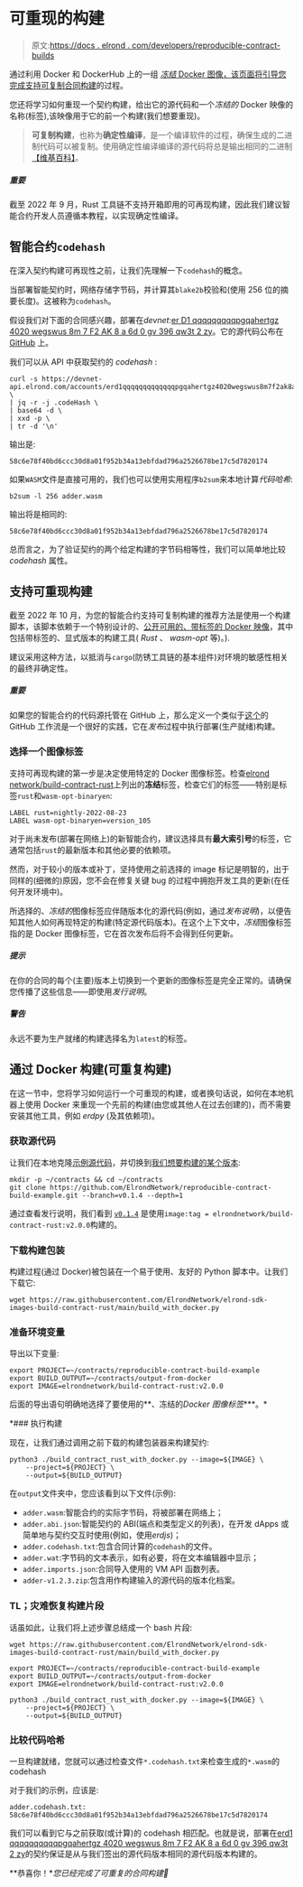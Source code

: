 # 可重现的构建

> 原文:[https://docs . elrond . com/developers/reproducible-contract-builds](https://docs.elrond.com/developers/reproducible-contract-builds)

 通过利用 Docker 和 DockerHub 上的一组 [*冻结* Docker 图像，该页面将引导您完成支持](https://hub.docker.com/r/elrondnetwork/build-contract-rust/tags)[可复制合同构建](https://en.wikipedia.org/wiki/Reproducible_builds)的过程。

您还将学习如何重现一个契约构建，给出它的源代码和一个*冻结的* Docker 映像的名称(标签),该映像用于它的前一个构建(我们想要重现)。

> **可复制构建**，也称为**确定性编译**，是一个编译软件的过程，确保生成的二进制代码可以被复制。使用确定性编译编译的源代码将总是输出相同的二进制[【维基百科】](https://en.wikipedia.org/wiki/Reproducible_builds)。

##### 重要

截至 2022 年 9 月，Rust 工具链不支持开箱即用的可再现构建，因此我们建议智能合约开发人员遵循本教程，以实现确定性编译。

## 智能合约`codehash`

在深入契约构建可再现性之前，让我们先理解一下`codehash`的概念。

当部署智能契约时，网络存储字节码，并计算其`blake2b`校验和(使用 256 位的摘要长度)。这被称为`codehash`。

假设我们对下面的合同感兴趣，部署在*devnet*:[er D1 qqqqqqqqqpgqahertgz 4020 wegswus 8m 7 F2 AK 8 a 6d 0 gv 396 qw3t 2 zy](https://devnet-explorer.elrond.com/accounts/erd1qqqqqqqqqqqqqpgqahertgz4020wegswus8m7f2ak8a6d0gv396qw3t2zy)。它的源代码公布在 [GitHub](https://github.com/ElrondNetwork/reproducible-contract-build-example) 上。

我们可以从 API 中获取契约的 *codehash* :

```
curl -s https://devnet-api.elrond.com/accounts/erd1qqqqqqqqqqqqqpgqahertgz4020wegswus8m7f2ak8a6d0gv396qw3t2zy \
| jq -r -j .codeHash \
| base64 -d \
| xxd -p \
| tr -d '\n' 
```

输出是:

```
58c6e78f40bd6ccc30d8a01f952b34a13ebfdad796a2526678be17c5d7820174 
```

如果`WASM`文件是直接可用的，我们也可以使用实用程序`b2sum`来本地计算*代码哈希*:

```
b2sum -l 256 adder.wasm 
```

输出将是相同的:

```
58c6e78f40bd6ccc30d8a01f952b34a13ebfdad796a2526678be17c5d7820174 
```

总而言之，为了验证契约的两个给定构建的字节码相等性，我们可以简单地比较 *codehash* 属性。

## 支持可重现构建

截至 2022 年 10 月，为您的智能合约支持可复制构建的推荐方法是使用一个构建脚本，该脚本依赖于一个特别设计的、[公开可用的、带标签的 Docker 映像](https://hub.docker.com/r/elrondnetwork/build-contract-rust/tags)，其中包括带标签的、显式版本的构建工具( *Rust* 、 *wasm-opt* 等)。).

建议采用这种方法，以抵消与`cargo`(防锈工具链的基本组件)对环境的敏感性相关的最终非确定性。

##### 重要

如果您的智能合约的代码源托管在 GitHub 上，那么定义一个类似于[这个](https://github.com/ElrondNetwork/reproducible-contract-build-example/blob/main/.github/workflows/release-create.yml)的 GitHub 工作流是一个很好的实践，它在*发布*过程中执行部署(生产就绪)构建。

### 选择一个图像标签

支持可再现构建的第一步是决定使用特定的 Docker 图像标签。检查[elrond network/build-contract-rust](https://hub.docker.com/r/elrondnetwork/build-contract-rust/tags)上列出的**冻结**标签，检查它们的标签——特别是标签`rust`和`wasm-opt-binaryen`:

```
LABEL rust=nightly-2022-08-23
LABEL wasm-opt-binaryen=version_105 
```

对于尚未发布(部署在网络上)的新智能合约，建议选择具有**最大索引号**的标签，它通常包括`rust`的最新版本和其他必要的依赖项。

然而，对于较小的版本或补丁，坚持使用之前选择的 image 标记是明智的，出于同样的(细微的)原因，您不会在修复关键 bug 的过程中拥抱开发工具的更新(在任何开发环境中)。

所选择的、*冻结的*图像标签应伴随版本化的源代码(例如，通过*发布说明*)，以便告知其他人如何再现特定的构建(特定源代码版本)。在这个上下文中，*冻结*图像标签指的是 Docker 图像标签，它在首次发布后将不会得到任何更新。

##### 提示

在你的合同的每个(主要)版本上切换到一个更新的图像标签是完全正常的。请确保您传播了这些信息——即使用*发行说明*。

##### 警告

永远不要为生产就绪的构建选择名为`latest`的标签。

## 通过 Docker 构建(可重复构建)

在这一节中，您将学习如何运行一个可重现的构建，或者换句话说，如何在本地机器上使用 Docker 来重现一个先前的构建(由您或其他人在过去创建的)，而不需要安装其他工具，例如 *erdpy* (及其依赖项)。

### 获取源代码

让我们在本地克隆[示例源代码](https://github.com/ElrondNetwork/reproducible-contract-build-example)，并切换到[我们想要构建的某个版本](https://github.com/ElrondNetwork/reproducible-contract-build-example/releases/tag/v0.1.4):

```
mkdir -p ~/contracts && cd ~/contracts
git clone https://github.com/ElrondNetwork/reproducible-contract-build-example.git --branch=v0.1.4 --depth=1 
```

通过查看发行说明，我们看到 [`v0.1.4`](https://github.com/ElrondNetwork/reproducible-contract-build-example/releases/tag/v0.1.4) 是使用`image:tag = elrondnetwork/build-contract-rust:v2.0.0`构建的。

### 下载构建包装

构建过程(通过 Docker)被包装在一个易于使用、友好的 Python 脚本中。让我们下载它:

```
wget https://raw.githubusercontent.com/ElrondNetwork/elrond-sdk-images-build-contract-rust/main/build_with_docker.py 
```

### 准备环境变量

导出以下变量:

```
export PROJECT=~/contracts/reproducible-contract-build-example
export BUILD_OUTPUT=~/contracts/output-from-docker
export IMAGE=elrondnetwork/build-contract-rust:v2.0.0 
```

后面的导出语句明确地选择了要使用的**、冻结的*Docker 图像标签****。*

 *### 执行构建

现在，让我们通过调用之前下载的构建包装器来构建契约:

```
python3 ./build_contract_rust_with_docker.py --image=${IMAGE} \
    --project=${PROJECT} \
    --output=${BUILD_OUTPUT} 
```

在`output`文件夹中，您应该看到以下文件(示例):

*   `adder.wasm`:智能合约的实际字节码，将被部署在网络上；
*   `adder.abi.json`:智能契约的 ABI(端点和类型定义的列表)，在开发 dApps 或简单地与契约交互时使用(例如，使用*erdjs*)；
*   `adder.codehash.txt`:包含合同计算的`codehash`的文件。
*   `adder.wat`:字节码的文本表示，如有必要，将在文本编辑器中显示；
*   `adder.imports.json`:合同导入使用的 VM API 函数列表。
*   `adder-v1.2.3.zip`:包含用作构建输入的源代码的版本化档案。

### TL；灾难恢复构建片段

话虽如此，让我们将上述步骤总结成一个 bash 片段:

```
wget https://raw.githubusercontent.com/ElrondNetwork/elrond-sdk-images-build-contract-rust/main/build_with_docker.py

export PROJECT=~/contracts/reproducible-contract-build-example
export BUILD_OUTPUT=~/contracts/output-from-docker
export IMAGE=elrondnetwork/build-contract-rust:v2.0.0

python3 ./build_contract_rust_with_docker.py --image=${IMAGE} \
    --project=${PROJECT} \
    --output=${BUILD_OUTPUT} 
```

### 比较代码哈希

一旦构建就绪，您就可以通过检查文件`*.codehash.txt`来检查生成的`*.wasm`的 codehash

对于我们的示例，应该是:

```
adder.codehash.txt: 58c6e78f40bd6ccc30d8a01f952b34a13ebfdad796a2526678be17c5d7820174 
```

我们可以看到它与之前获取(或计算)的 codehash 相匹配。也就是说，部署在[erd1 qqqqqqqqqqpgqahertgz 4020 wegswus 8m 7 F2 AK 8 a 6d 0 gv 396 qw3t 2 zy](https://devnet-explorer.elrond.com/accounts/erd1qqqqqqqqqqqqqpgqahertgz4020wegswus8m7f2ak8a6d0gv396qw3t2zy)的契约保证是从与我们签出的源代码版本相同的源代码版本构建的。

**恭喜你！**您已经完成了可重复的合同构建🎉*